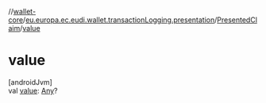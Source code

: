 //[wallet-core](../../../index.md)/[eu.europa.ec.eudi.wallet.transactionLogging.presentation](../index.md)/[PresentedClaim](index.md)/[value](value.md)

# value

[androidJvm]\
val [value](value.md): [Any](https://kotlinlang.org/api/latest/jvm/stdlib/kotlin-stdlib/kotlin/-any/index.html)?
